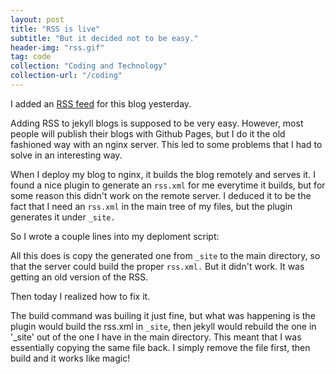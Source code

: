 ```yaml
---
layout: post
title: "RSS is live"
subtitle: "But it decided not to be easy."
header-img: "rss.gif"
tag: code
collection: "Coding and Technology"
collection-url: "/coding"
---
```


I added an [RSS feed](/rss.xml) for this blog yesterday. 

Adding RSS to jekyll blogs is supposed to be very easy. However, most people will publish their blogs with Github Pages, but I do it the old fashioned way with an nginx server. This led to some problems that I had to solve in an interesting way. 

When I deploy my blog to nginx, it builds the blog remotely and serves it. I found a nice plugin to generate an `rss.xml` for me everytime it builds, but for some reason this didn't work on the remote server. I deduced it to be the fact that I need an `rss.xml` in the main tree of my files, but the plugin generates it under `_site.`

So I wrote a couple lines into my deploment script:

<script src="https://gist.github.com/lucasmarcelli/fceb6a1f9b6046d38e2e.js"></script>

All this does is copy the generated one from `_site` to the main directory, so that the server could build the proper `rss.xml.` But it didn't work. It was getting an old version of the RSS. 

Then today I realized how to fix it. 

<script src="https://gist.github.com/lucasmarcelli/41defc40a5d7ca25d802.js"></script>

The build command was builing it just fine, but what was happening is the plugin would build the rss.xml in `_site`, then jekyll would rebuild the one in '_site' out of the one I have in the main directory. This meant that I was essentially copying the same file back. I simply remove the file first, then build and it works like magic!
